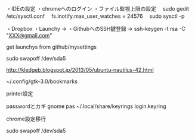 ・IDEの設定
・chromeへのログイン
・ファイル監視上限の設定
　sudo gedit /etc/sysctl.conf
　fs.inotify.max_user_watches = 24576
　sudo sysctl -p

・Dropbox
・Launchy
-> 
・GithubへのSSH鍵登録
-> ssh-keygen -t rsa -C "XXX@gmail.com"

get launchys from github/mysettings

sudo swapoff /dev/sda5




http://kledgeb.blogspot.jp/2013/05/ubuntu-nautilus-42.html
 
~/.config/gtk-3.0/bookmarks
 
 
printer設定
 
passwordとカギ
gnome pas
~/.local/share/keyrings
login.keyring


chrome設定移行

sudo swapoff /dev/sda5
